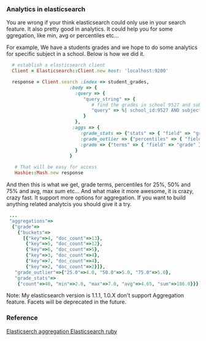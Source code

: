 ### Analytics in elasticsearch
You are wrong if your think elasticsearch could only use in your search feature. It also pretty good in analytics.
It could help you for some ggregation, like min, avg or percentiles etc...

For example, We have a students grades and we hope to do some analytics for specific subject in a school.
Below is how we did it.

```ruby
  # establish a elasticsearch client
  Client = Elasticsearch::Client.new host: 'localhost:9200'

  response = Client.search :index => student_grades,
                       :body => {
                         :query => {
                            "query_string" => {
                               # find the grades in school 9527 and subject_group is mathematics
                               "query" => %| school_id:9527 AND subject_group:'mathematics' |
                            }
                         },
                        :aggs => {
                           :grade_stats => {"stats" => { "field" => "grade"} },
                           :grade_outlier => {"percentiles" => { "field" => "grade", "percents" => [25, 50, 75]} },
                           :grade => {"terms" => { "field" => "grade" } }
                         }
                       }

   # That will be easy for access
   Hashie::Mash.new response
```

And then this is what we get, grade terms, percentiles for 25%, 50% and 75% and avg, max sum etc...
And what make it more awesome, it is crazy, crazy fast.
It support more options for aggregation. If you want to build anything related analytcis you should give it a try.

```ruby
 ...
 "aggregations"=>
  {"grade"=>
    {"buckets"=>
      [{"key"=>4, "doc_count"=>13},
       {"key"=>5, "doc_count"=>12},
       {"key"=>6, "doc_count"=>5},
       {"key"=>3, "doc_count"=>4},
       {"key"=>7, "doc_count"=>4},
       {"key"=>2, "doc_count"=>2}]},
   "grade_outlier"=>{"25.0"=>4.0, "50.0"=>5.0, "75.0"=>5.0},
   "grade_stats"=>
    {"count"=>40, "min"=>2.0, "max"=>7.0, "avg"=>4.65, "sum"=>186.0}}}
```


Note: My elasticsearch version is 1.1.1, 1.0.X don't support Aggregation feature. Facets will be deprecated in the future.
### Reference
[ Elasticserch aggregation ](http://www.elasticsearch.org/guide/en/elasticsearch/reference/current/search-aggregations.html)
[ Elasticsearch ruby ](https://github.com/elasticsearch/elasticsearch-ruby)
